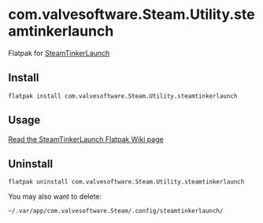 # com.valvesoftware.Steam.Utility.steamtinkerlaunch

Flatpak for [SteamTinkerLaunch](https://github.com/frostworx/steamtinkerlaunch/)

## Install

`flatpak install com.valvesoftware.Steam.Utility.steamtinkerlaunch`

## Usage
[Read the SteamTinkerLaunch Flatpak Wiki page](https://github.com/frostworx/steamtinkerlaunch/wiki/Steam-Flatpak)

## Uninstall

`flatpak uninstall com.valvesoftware.Steam.Utility.steamtinkerlaunch`

You may also want to delete:

`~/.var/app/com.valvesoftware.Steam/.config/steamtinkerlaunch/`
